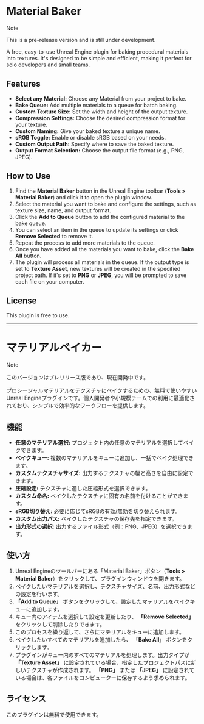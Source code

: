 # Material Baker

> [!NOTE]
> This is a pre-release version and is still under development.

A free, easy-to-use Unreal Engine plugin for baking procedural materials into textures. It's designed to be simple and efficient, making it perfect for solo developers and small teams.

## Features

*   **Select any Material:** Choose any Material from your project to bake.
*   **Bake Queue:** Add multiple materials to a queue for batch baking.
*   **Custom Texture Size:** Set the width and height of the output texture.
*   **Compression Settings:** Choose the desired compression format for your texture.
*   **Custom Naming:** Give your baked texture a unique name.
*   **sRGB Toggle:** Enable or disable sRGB based on your needs.
*   **Custom Output Path:** Specify where to save the baked texture.
*   **Output Format Selection:** Choose the output file format (e.g., PNG, JPEG).

## How to Use

1.  Find the **Material Baker** button in the Unreal Engine toolbar (**Tools > Material Baker**) and click it to open the plugin window.
2.  Select the material you want to bake and configure the settings, such as texture size, name, and output format.
3.  Click the **Add to Queue** button to add the configured material to the bake queue.
4.  You can select an item in the queue to update its settings or click **Remove Selected** to remove it.
5.  Repeat the process to add more materials to the queue.
6.  Once you have added all the materials you want to bake, click the **Bake All** button.
7.  The plugin will process all materials in the queue. If the output type is set to **Texture Asset**, new textures will be created in the specified project path. If it's set to **PNG** or **JPEG**, you will be prompted to save each file on your computer.

## License

This plugin is free to use.

---

# マテリアルベイカー

> [!NOTE]
> このバージョンはプレリリース版であり、現在開発中です。

プロシージャルマテリアルをテクスチャにベイクするための、無料で使いやすいUnreal Engineプラグインです。個人開発者や小規模チームでの利用に最適化されており、シンプルで効率的なワークフローを提供します。

## 機能

*   **任意のマテリアル選択:** プロジェクト内の任意のマテリアルを選択してベイクできます。
*   **ベイクキュー:** 複数のマテリアルをキューに追加し、一括でベイク処理できます。
*   **カスタムテクスチャサイズ:** 出力するテクスチャの幅と高さを自由に設定できます。
*   **圧縮設定:** テクスチャに適した圧縮形式を選択できます。
*   **カスタム命名:** ベイクしたテクスチャに固有の名前を付けることができます。
*   **sRGB切り替え:** 必要に応じてsRGBの有効/無効を切り替えられます。
*   **カスタム出力パス:** ベイクしたテクスチャの保存先を指定できます。
*   **出力形式の選択:** 出力するファイル形式（例：PNG、JPEG）を選択できます。

## 使い方

1.  Unreal Engineのツールバーにある「Material Baker」ボタン（**Tools > Material Baker**）をクリックして、プラグインウィンドウを開きます。
2.  ベイクしたいマテリアルを選択し、テクスチャサイズ、名前、出力形式などの設定を行います。
3.  **「Add to Queue」** ボタンをクリックして、設定したマテリアルをベイクキューに追加します。
4.  キュー内のアイテムを選択して設定を更新したり、 **「Remove Selected」** をクリックして削除したりできます。
5.  このプロセスを繰り返して、さらにマテリアルをキューに追加します。
6.  ベイクしたいすべてのマテリアルを追加したら、 **「Bake All」** ボタンをクリックします。
7.  プラグインがキュー内のすべてのマテリアルを処理します。出力タイプが **「Texture Asset」** に設定されている場合、指定したプロジェクトパスに新しいテクスチャが作成されます。 **「PNG」** または **「JPEG」** に設定されている場合は、各ファイルをコンピューターに保存するよう求められます。

## ライセンス

このプラグインは無料で使用できます。

